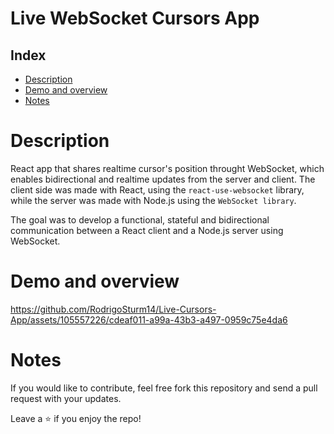 # Live WebSocket Cursors App 

## Index
* [Description](#description)
* [Demo and overview](#demo-and-overview)
* [Notes](#notes)

# Description
React app that shares realtime cursor's position throught WebSocket, which enables bidirectional and realtime updates from the server and client. The client side was made with React, using the `react-use-websocket` library, while the server was made with Node.js using the `WebSocket library`. 

The goal was to develop a functional, stateful and bidirectional communication between a React client and a Node.js server using WebSocket.

# Demo and overview

https://github.com/RodrigoSturm14/Live-Cursors-App/assets/105557226/cdeaf011-a99a-43b3-a497-0959c75e4da6

# Notes
If you would like to contribute, feel free fork this repository and send a pull request with your updates.

Leave a ⭐ if you enjoy the repo!


